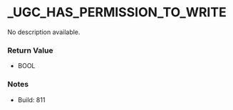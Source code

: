 # _UGC_HAS_PERMISSION_TO_WRITE

No description available.

### Return Value
* BOOL

### Notes
* Build: 811

